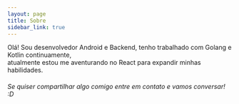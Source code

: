 ```yaml
---
layout: page
title: Sobre
sidebar_link: true
---
```


<p class="message">
  Olá! Sou desenvolvedor Android e Backend, tenho trabalhado com Golang e Kotlin continuamente,<br>  
  atualmente estou me aventurando no React para expandir minhas habilidades.  
</p>

###### Se quiser compartilhar algo comigo entre em contato e vamos conversar! :D
